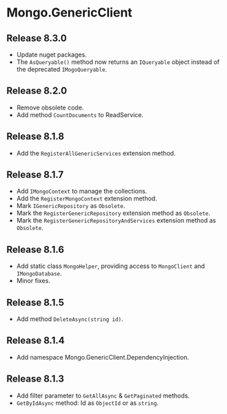 # Mongo.GenericClient

## Release 8.3.0

- Update nuget packages.
- The `AsQueryable()` method now returns an `IQueryable` object instead of the deprecated `IMogoQueryable`.

## Release 8.2.0

- Remove obsolete code.
- Add method `CountDocuments` to ReadService.

## Release 8.1.8

- Add the `RegisterAllGenericServices` extension method.

## Release 8.1.7

- Add `IMongoContext` to manage the collections.
- Add the `RegisterMongoContext` extension method.
- Mark `IGenericRepository` as `Obsolete`.
- Mark the `RegisterGenericRepository` extension method as `Obsolete`.
- Mark the `RegisterGenericRepositoryAndServices` extension method as `Obsolete`.

## Release 8.1.6

- Add static class `MongoHelper`, providing access to `MongoClient` and `IMongoDatabase`.
- Minor fixes.

## Release 8.1.5

- Add method `DeleteAsync(string id)`.

## Release 8.1.4

- Add namespace Mongo.GenericClient.DependencyInjection.

## Release 8.1.3

- Add filter parameter to `GetAllAsync` & `GetPaginated` methods.
- `GetByIdAsync` method: Id as `ObjectId` or as `string`.
